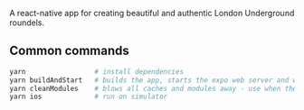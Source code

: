 A react-native app for creating beautiful and authentic London Underground roundels.

## Common commands

```bash
yarn                 # install dependencies
yarn buildAndStart   # builds the app, starts the expo web server and watches for changes
yarn cleanModules    # blows all caches and modules away - use when the metro bundler messes up
yarn ios             # run on simulator
```
